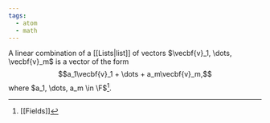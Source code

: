 ```yaml
---
tags:
  - atom
  - math
---
```

A linear combination of a [[Lists|list]] of vectors $\vecbf{v}_1, \dots, \vecbf{v}_m$ is a vector of the form
$$a_1\vecbf{v}_1 + \dots + a_m\vecbf{v}_m,$$
where $a_1, \dots, a_m \in \F$[^1].

[^1]: [[Fields]]
